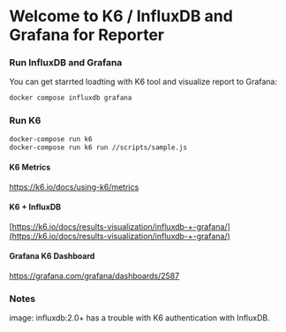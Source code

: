 # Welcome to K6 / InfluxDB and Grafana for Reporter

### Run InfluxDB and Grafana

You can get starrted loadting with K6 tool and visualize report to Grafana:

```sh
docker compose influxdb grafana
```

### Run K6

```sh
docker-compose run k6
docker-compose run k6 run //scripts/sample.js
```

#### K6 Metrics

https://k6.io/docs/using-k6/metrics

#### K6 + InfluxDB

[https://k6.io/docs/results-visualization/influxdb-+-grafana/](https://k6.io/docs/results-visualization/influxdb-+-grafana/)

#### Grafana K6 Dashboard

https://grafana.com/grafana/dashboards/2587

### Notes

image: influxdb:2.0+ has a trouble with K6 authentication with InfluxDB.
